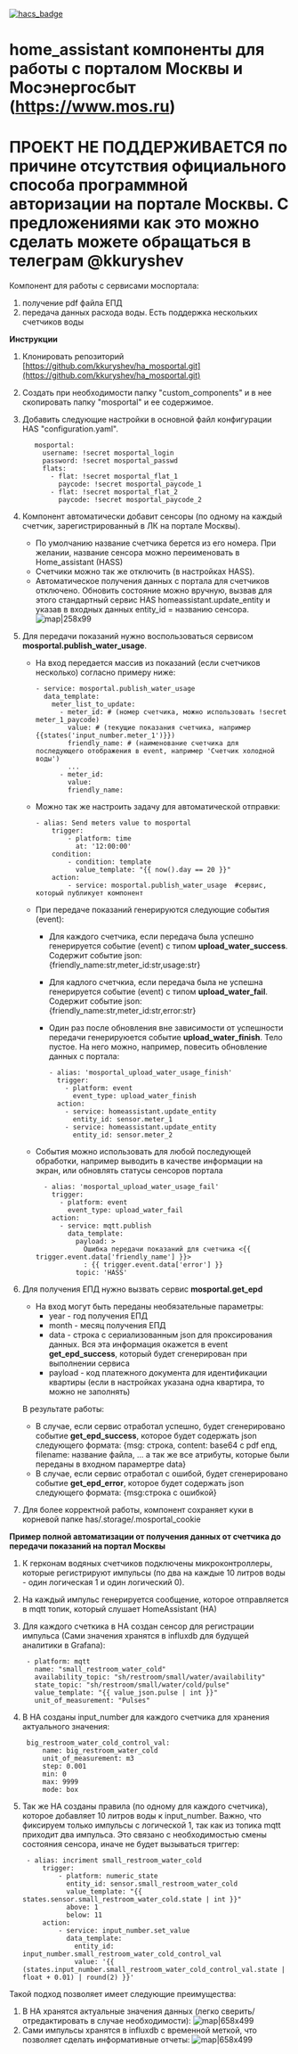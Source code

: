 [![hacs_badge](https://img.shields.io/badge/HACS-Custom-orange.svg)](https://github.com/custom-components/hacs)

# home_assistant компоненты для работы с порталом Москвы и Мосэнергосбыт (https://www.mos.ru)

# ПРОЕКТ НЕ ПОДДЕРЖИВАЕТСЯ по причине отсутствия официального способа программной авторизации на портале Москвы. С предложениями как это можно сделать можете обращаться в телеграм @kkuryshev

Компонент для работы с сервисами моспортала:
1. получение pdf файла ЕПД
2. передача данных расхода воды. Есть поддержка нескольких счетчиков воды

**Инструкции**
1. Клонировать репозиторий [https://github.com/kkuryshev/ha_mosportal.git](https://github.com/kkuryshev/ha_mosportal.git)
2. Создать при необходимости папку "custom_components" и в нее скопировать папку "mosportal" и ее содержимое.
3. Добавить следующие настройки в основной файл конфигурации HAS "configuration.yaml". 

          mosportal:
            username: !secret mosportal_login
            password: !secret mosportal_passwd
            flats:
              - flat: !secret mosportal_flat_1
                paycode: !secret mosportal_paycode_1
              - flat: !secret mosportal_flat_2
                paycode: !secret mosportal_paycode_2

4. Компонент автоматически добавит сенсоры (по одному на каждый счетчик, зарегистрированный в ЛК на портале Москвы). 
   * По умолчанию название счетчика берется из его номера. При желании, название сенсора можно переименовать в Home_assistant (HASS)
   * Счетчики можно так же отключить (в настройках HASS). 
   * Автоматическое получения данных с портала для счетчиков отключено. Обновить состояние можно вручную, вызвав для этого стандартный сервис HAS homeassistant.update_entity и указав в входных данных entity_id = названию сенсора. 
  ![map|258x99](img/sensor.png)

5. Для передачи показаний нужно воспользоваться сервисом **mosportal.publish_water_usage**. 
    * На вход передается массив из показаний (если счетчиков несколько) согласно примеру ниже:
   
          - service: mosportal.publish_water_usage
            data_template:
              meter_list_to_update:
                - meter_id: # (номер счетчика, можно использовать !secret meter_1_paycode)
                  value: # (текущие показания счетчика, например {{states('input_number.meter_1')}})
                  friendly_name: # (наименование счетчика для последующего отображения в event, например 'Счетчик холодной воды')                    
                  ...
                - meter_id:
                  value:
                  friendly_name: 

    * Можно так же настроить задачу для автоматической отправки:
  
          - alias: Send meters value to mosportal
              trigger:
                  - platform: time
                    at: '12:00:00'
              condition:
                  - condition: template
                    value_template: "{{ now().day == 20 }}"
              action:
                  - service: mosportal.publish_water_usage  #сервис, который публикует компонент 

    * При передаче показаний генерируются следующие события  (event):
      * Для каждого счетчика, если передача была успешно генерируется событие (event) с типом **upload_water_success**. Содержит событие json: {friendly_name:str,meter_id:str,usage:str}
      * Для кадлого счетчкиа, если передача была не успешна генерируется событие (event) с типом **upload_water_fail**. Содержит событие json: {friendly_name:str,meter_id:str,error:str}
      * Один раз после обновления вне зависимости от успешности передачи генерируюется событие **upload_water_finish**. Тело пустое. На него можно, например, повесить обновление данных с портала:

            - alias: 'mosportal_upload_water_usage_finish'
              trigger:
                - platform: event
                  event_type: upload_water_finish
              action:
                - service: homeassistant.update_entity
                  entity_id: sensor.meter_1
                - service: homeassistant.update_entity
                  entity_id: sensor.meter_2

                  

    * События можно использовать для любой последующей обработки, например выводить в качестве информации на экран, или обновлять статусы сенсоров портала

            - alias: 'mosportal_upload_water_usage_fail'
              trigger:
                - platform: event
                  event_type: upload_water_fail
              action:
                - service: mqtt.publish
                  data_template:
                    payload: >
                      Ошибка передачи показаний для счетчика <{{ trigger.event.data['friendly_name'] }}>
                      : {{ trigger.event.data['error'] }}
                    topic: 'HASS'
6. Для получения ЕПД нужно вызвать сервис **mosportal.get_epd**
   * На вход могут быть переданы необязательные параметры:
     * year - год получения ЕПД
     * month - месяц получения EПД
     * data - строка с сериализованным json для проксирования данных. Вся эта информация окажется в event **get_epd_success**, который будет сгенерирован при выполнении сервиса
     * payload - код платежного документа для идентификации квартиры (если в настройках указана одна квартира, то можно не заполнять)
  
   В результате работы:
     * В случае, если сервис отработал успешно, будет сгенерировано событие **get_epd_success**, которое будет содержать json следующего формата: {msg: строка, content: base64 с pdf епд, filename: название файла, ... а так же все атрибуты, которые были переданы в входном парамертре data}
     * В случае, если сервис отработал с ошибой, будет сгенерировано событие **get_epd_error**, которое будет содержать json следующего формата: {msg:строка с ошибкой}

7. Для более корректной работы, компонент сохраняет куки в корневой папке has/.storage/.mosportal_cookie
   
**Пример полной автоматизации от получения данных от счетчика до передачи показаний на портал Москвы**
1. К герконам водяных счетчиков подключены микроконтроллеры, которые регистрируют импульсы (по два на каждые 10 литров воды - один логическая 1 и один логический 0). 
2. На каждый импульс генерируется сообщение, которое отправляется в mqtt топик, который слушает HomeAssistant (HA)
3. Для каждого счеткика в HA создан сенсор для регистрации импульса (Сами значения хранятся в influxdb для будущей аналитики в Grafana):
  
        - platform: mqtt
          name: "small_restroom_water_cold"
          availability_topic: "sh/restroom/small/water/availability"
          state_topic: "sh/restroom/small/water/cold/pulse"
          value_template: "{{ value_json.pulse | int }}"
          unit_of_measurement: "Pulses"

4. В HA созданы input_number для каждого счетчика для хранения актуального значения:
  
        big_restroom_water_cold_control_val:
            name: big_restroom_water_cold
            unit_of_measurement: m3
            step: 0.001
            min: 0
            max: 9999
            mode: box

5. Так же HA созданы правила (по одному для каждого счетчика), которое добавляет 10 литров воды к input_number. Важно, что фиксируем только импульсы с логической 1, так как из топика mqtt приходит два импульса. Это связано с необходимостью смены состояния сенсора, иначе не будет вызываться триггер:
  
        - alias: incriment small_restroom_water_cold
            trigger:
                - platform: numeric_state
                  entity_id: sensor.small_restroom_water_cold
                  value_template: "{{ states.sensor.small_restroom_water_cold.state | int }}"
                  above: 1
                  below: 11
            action:
                - service: input_number.set_value
                  data_template:
                    entity_id: input_number.small_restroom_water_cold_control_val
                    value: '{{ (states.input_number.small_restroom_water_cold_control_val.state | float + 0.01) | round(2) }}'

Такой подход позволяет имеет следующие преимущества:
1. В HA хранятся актуальные значения данных (легко сверить/отредактировать в случае необходимости):
![map|658x499](img/1.png)
2. Сами импульсы хранятся в influxdb с временной меткой, что позволяет сделать информативные отчеты:
![map|658x499](img/2.png)
